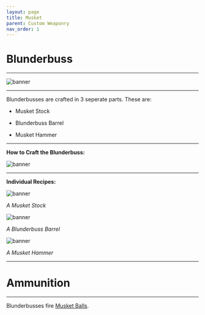 ```yaml
---
layout: page
title: Musket
parent: Custom Weaponry
nav_order: 1
---
```


# **Blunderbuss** #

---

![banner](placeholder)

---

Blunderbusses are crafted in 3 seperate parts. These are:

 - Musket Stock

 - Blunderbuss Barrel

 - Musket Hammer

---

**How to Craft the Blunderbuss:**

![banner](https://cdn.discordapp.com/attachments/1107121933797031958/1148447504350842931/image.png)

---

**Individual Recipes:**

![banner](https://cdn.discordapp.com/attachments/1107121933797031958/1148369884883984404/image.png)

*A Musket Stock*

![banner](https://cdn.discordapp.com/attachments/1107121933797031958/1148370381695102976/image.png)

*A Blunderbuss Barrel*

![banner](https://cdn.discordapp.com/attachments/1107121933797031958/1148370485361520791/image.png)

*A Musket Hammer*

---

# Ammunition #

---

Blunderbusses fire [Musket Balls](placeholder).
